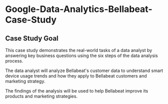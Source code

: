 # Google-Data-Analytics-Bellabeat-Case-Study
## Case Study Goal

This case study demonstrates the real-world tasks of a data analyst by answering key business questions using the six steps of the data analysis process.

The data analyst will analyze Bellabeat's customer data to understand smart device usage trends and how they apply to Bellabeat customers and marketing strategy.

The findings of the analysis will be used to help Bellabeat improve its products and marketing strategies.
